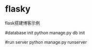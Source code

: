 # flasky
flask搭建博客示例

#database init
python manage.py db init

#run server
python manage.py runserver
